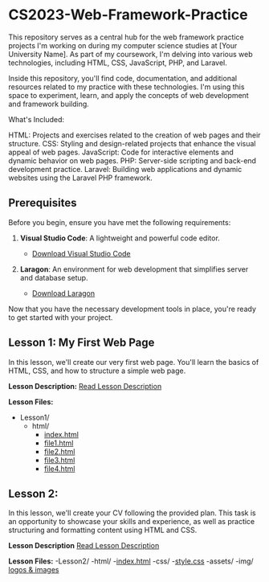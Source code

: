 # CS2023-Web-Framework-Practice
This repository serves as a central hub for the web framework practice projects I'm working on during my computer science studies at [Your University Name]. As part of my coursework, I'm delving into various web technologies, including HTML, CSS, JavaScript, PHP, and Laravel.

Inside this repository, you'll find code, documentation, and additional resources related to my practice with these technologies. I'm using this space to experiment, learn, and apply the concepts of web development and framework building.

What's Included:

HTML: Projects and exercises related to the creation of web pages and their structure.
CSS: Styling and design-related projects that enhance the visual appeal of web pages.
JavaScript: Code for interactive elements and dynamic behavior on web pages.
PHP: Server-side scripting and back-end development practice.
Laravel: Building web applications and dynamic websites using the Laravel PHP framework.

## Prerequisites

Before you begin, ensure you have met the following requirements:

1. **Visual Studio Code**: A lightweight and powerful code editor.
   - [Download Visual Studio Code](https://code.visualstudio.com/)

2. **Laragon**: An environment for web development that simplifies server and database setup.
   - [Download Laragon](https://laragon.org/download/)

Now that you have the necessary development tools in place, you're ready to get started with your project.

## Lesson 1: My First Web Page

In this lesson, we'll create our very first web page. You'll learn the basics of HTML, CSS, and how to structure a simple web page.

**Lesson Description:**
[Read Lesson Description](Lesson1/Description.md)

**Lesson Files:**
- Lesson1/
  - html/
    - [index.html](Lesson1/html/index.html)
    - [file1.html](Lesson1/html/file1.html)
    - [file2.html](Lesson1/html/file2.html)
    - [file3.html](Lesson1/html/file3.html)
    - [file4.html](lesson1/html/file4.html)

## Lesson 2:

In this lesson, we'll create your CV following the provided plan. This task is an opportunity to showcase your skills and experience, as well as practice structuring and formatting content using HTML and CSS.

**Lesson Description**
[Read Lesson Description](Lesson2/Description.md)

**Lesson Files:**
  -Lesson2/
    -html/
      -[index.html](Lesson2/html/index.html)
    -css/
      -[style.css](Lesson2/css/style.css)
    -assets/
      -img/
      [logos & images](Lesson2/assets/img/)


